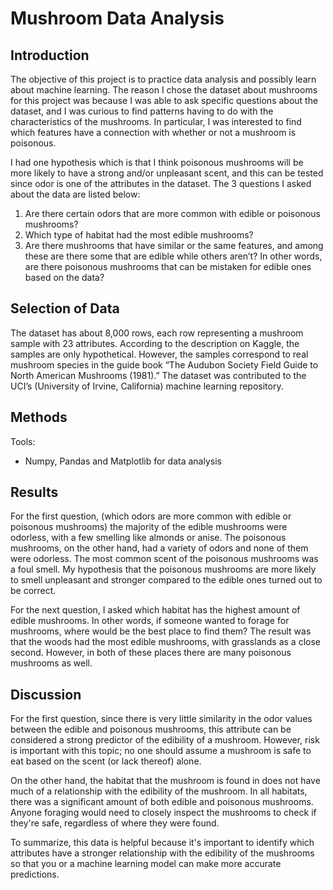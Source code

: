 # Mushroom Data Analysis

## Introduction

The objective of this project is to practice data analysis and possibly learn about machine learning. The reason I chose the dataset about mushrooms for this project was because I was able to ask specific questions about the dataset, and I was curious to find patterns having to do with the characteristics of the mushrooms. In particular, I was interested to find which features have a connection with whether or not a mushroom is poisonous. 

I had one hypothesis which is that I think poisonous mushrooms will be more likely to have a strong and/or unpleasant scent, and this can be tested since odor is one of the attributes in the dataset. The 3 questions I asked about the data are listed below:
1. Are there certain odors that are more common with edible or poisonous mushrooms?
2. Which type of habitat had the most edible mushrooms? 
3. Are there mushrooms that have similar or the same features, and among these are there some that are edible while others aren’t? In other words, are there poisonous mushrooms that can be mistaken for edible ones based on the data?

## Selection of Data

The dataset has about 8,000 rows, each row representing a mushroom sample with 23 attributes. According to the description on Kaggle, the samples are only hypothetical. However, the samples correspond to real mushroom species in the guide book “The Audubon Society Field Guide to North American Mushrooms (1981).” The dataset was contributed to the UCI’s (University of Irvine, California) machine learning repository.

## Methods
Tools:
- Numpy, Pandas and Matplotlib for data analysis

## Results

For the first question, (which odors are more common with edible or poisonous mushrooms) the majority of the edible mushrooms were odorless, with a few smelling like almonds or anise. The poisonous mushrooms, on the other hand, had a variety of odors and none of them were odorless. The most common scent of the poisonous mushrooms was a foul smell. My hypothesis that the poisonous mushrooms are more likely to smell unpleasant and stronger compared to the edible ones turned out to be correct. 

For the next question, I asked which habitat has the highest amount of edible mushrooms. In other words, if someone wanted to forage for mushrooms, where would be the best place to find them? The result was that the woods had the most edible mushrooms, with grasslands as a close second. However, in both of these places there are many poisonous mushrooms as well.

## Discussion 

For the first question, since there is very little similarity in the odor values between the edible and poisonous mushrooms, this attribute can be considered a strong predictor of the edibility of a mushroom. However, risk is important with this topic; no one should assume a mushroom is safe to eat based on the scent (or lack thereof) alone.

On the other hand, the habitat that the mushroom is found in does not have much of a relationship with the edibility of the mushroom. In all habitats, there was a significant amount of both edible and poisonous mushrooms. Anyone foraging would need to closely inspect the mushrooms to check if they're safe, regardless of where they were found.

To summarize, this data is helpful because it's important to identify which attributes have a stronger relationship with the edibility of the mushrooms so that you or a machine learning model can make more accurate predictions.
